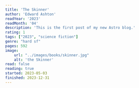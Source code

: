 ```yaml
---
title: 'The Skinner'
author: 'Edward Ashton'
readYear: '2023'
readMonth: '04'
description: 'This is the first post of my new Astro blog.'
rating: 1
tags: ["2023", "science fiction"]
genre: "hard sf"
pages: 592
image:
    url: "../images/books/skinner.jpg"
    alt: 'the Skinner'
read: false
reading: true
started: 2023-05-03
finished: 2023-12-31
---
```

